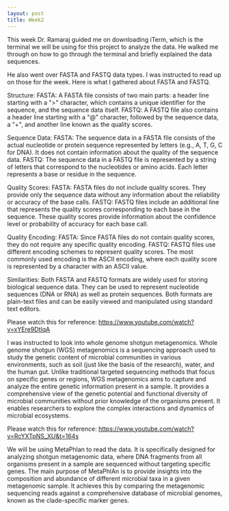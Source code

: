 ```yaml
---
layout: post
title: Week2
---
```

This week Dr. Ramaraj guided me on downloading iTerm, which is the terminal we will be using for this project to analyze the data. He walked me through on how to go through the terminal and briefly explained the data sequences. 

He also went over FASTA and FASTQ data types. I was instructed to read up on those for the week. Here is what I gathered about FASTA and FASTQ. 

Structure:
FASTA: A FASTA file consists of two main parts: a header line starting with a ">" character, which contains a unique identifier for the sequence, and the sequence data itself.
FASTQ: A FASTQ file also contains a header line starting with a "@" character, followed by the sequence data, a "+", and another line known as the quality scores.

Sequence Data:
FASTA: The sequence data in a FASTA file consists of the actual nucleotide or protein sequence represented by letters (e.g., A, T, G, C for DNA). It does not contain information about the quality of the sequence data.
FASTQ: The sequence data in a FASTQ file is represented by a string of letters that correspond to the nucleotides or amino acids. Each letter represents a base or residue in the sequence.

Quality Scores:
FASTA: FASTA files do not include quality scores. They provide only the sequence data without any information about the reliability or accuracy of the base calls.
FASTQ: FASTQ files include an additional line that represents the quality scores corresponding to each base in the sequence. These quality scores provide information about the confidence level or probability of accuracy for each base call.

Quality Encoding:
FASTA: Since FASTA files do not contain quality scores, they do not require any specific quality encoding.
FASTQ: FASTQ files use different encoding schemes to represent quality scores. The most commonly used encoding is the ASCII encoding, where each quality score is represented by a character with an ASCII value.

Similarities:
Both FASTA and FASTQ formats are widely used for storing biological sequence data. They can be used to represent nucleotide sequences (DNA or RNA) as well as protein sequences. Both formats are plain-text files and can be easily viewed and manipulated using standard text editors. 

Please watch this for reference: https://www.youtube.com/watch?v=xYEre9DtIqA

I was instructed to look into whole genome shotgun metagenomics. Whole genome shotgun (WGS) metagenomics is a sequencing approach used to study the genetic content of microbial communities in various environments, such as soil (just like the basis of the research), water, and the human gut. Unlike traditional targeted sequencing methods that focus on specific genes or regions, WGS metagenomics aims to capture and analyze the entire genetic information present in a sample. It provides a comprehensive view of the genetic potential and functional diversity of microbial communities without prior knowledge of the organisms present. It enables researchers to explore the complex interactions and dynamics of microbial ecosystems.

Please watch this for reference: https://www.youtube.com/watch?v=RcYXTpNS_XU&t=164s

We will be using MetaPhlan to read the data. It is specifically designed for analyzing shotgun metagenomic data, where DNA fragments from all organisms present in a sample are sequenced without targeting specific genes. The main purpose of MetaPhlAn is to provide insights into the composition and abundance of different microbial taxa in a given metagenomic sample. It achieves this by comparing the metagenomic sequencing reads against a comprehensive database of microbial genomes, known as the clade-specific marker genes.








